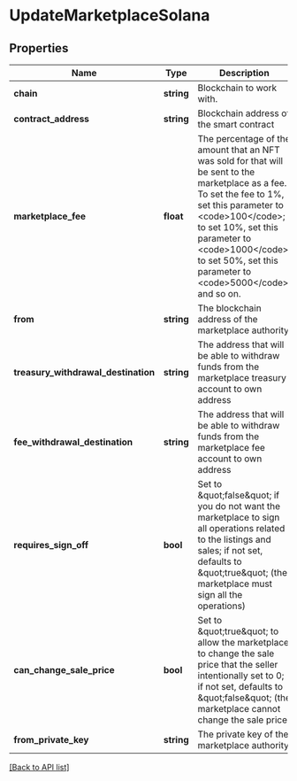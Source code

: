 # UpdateMarketplaceSolana

## Properties

Name | Type | Description | Notes
------------ | ------------- | ------------- | -------------
**chain** | **string** | Blockchain to work with. |
**contract_address** | **string** | Blockchain address of the smart contract |
**marketplace_fee** | **float** | The percentage of the amount that an NFT was sold for that will be sent to the marketplace as a fee. To set the fee to 1%, set this parameter to &lt;code&gt;100&lt;/code&gt;; to set 10%, set this parameter to &lt;code&gt;1000&lt;/code&gt;; to set 50%, set this parameter to &lt;code&gt;5000&lt;/code&gt;, and so on. | [optional]
**from** | **string** | The blockchain address of the marketplace authority |
**treasury_withdrawal_destination** | **string** | The address that will be able to withdraw funds from the marketplace treasury account to own address | [optional]
**fee_withdrawal_destination** | **string** | The address that will be able to withdraw funds from the marketplace fee account to own address | [optional]
**requires_sign_off** | **bool** | Set to \&quot;false\&quot; if you do not want the marketplace to sign all operations related to the listings and sales; if not set, defaults to \&quot;true\&quot; (the marketplace must sign all the operations) | [optional]
**can_change_sale_price** | **bool** | Set to \&quot;true\&quot; to allow the marketplace to change the sale price that the seller intentionally set to 0; if not set, defaults to \&quot;false\&quot; (the marketplace cannot change the sale price) | [optional]
**from_private_key** | **string** | The private key of the marketplace authority |

[[Back to API list]](../../README.md#api-endpoints)
